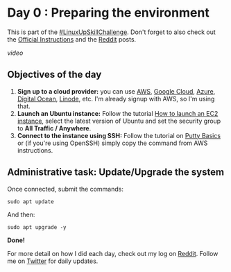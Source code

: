  # Day 0 : Preparing the environment

This is part of the [#LinuxUpSkillChallenge](../challenges/linux-upskill.html). Don't forget to also check out the [Official Instructions](https://github.com/snori74/linuxupskillchallenge/blob/master/00-AWS-Free-Tier.md) and the [Reddit](https://www.reddit.com/r/linuxupskillchallenge/) posts.

*video*

 ## Objectives of the day
 1. **Sign up to a cloud provider:** you can use [AWS](https://aws.amazon.com/free/), [Google Cloud](https://cloud.google.com/), [Azure](https://azure.microsoft.com/), [Digital Ocean](https://www.digitalocean.com/), [Linode](https://www.linode.com/), etc. I'm already signup with AWS, so I'm using that.
 2. **Launch an Ubuntu instance:** Follow the tutorial [How to launch an EC2 instance](../howtos/howto-aws-ec2-launch-instance.html), select the latest version of Ubuntu and set the security group to **All Traffic / Anywhere**.
 3. **Connect to the instance using SSH:** Follow the tutorial on [Putty Basics](../howtos/basic-putty.html) or (if you're using OpenSSH) simply copy the command from AWS instructions.

## Administrative task: **Update/Upgrade the system**

Once connected, submit the commands:
```
sudo apt update
```
And then:
```
sudo apt upgrade -y
```

**Done!**


For more detail on how I did each day, check out my log on [Reddit](https://www.reddit.com/user/livia2lima). Follow me on [Twitter](https://twitter.com/search?q=%23LinuxUpSkillChallenge%20%40livialimatweets&src=typed_query&f=live) for daily updates.
